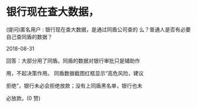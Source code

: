 # 银行现在查大数据，

(提问)匿名用户 : 银行现在查大数据，是通过同盾公司查的 么？普通人是否有必要自己查同盾的数据？

2018-08-31

回答：大部分用了同盾。同盾的数据对银行审批只是辅助作

用，不起决策作用。 同盾数据截图红框显示“高危风险，建议

拒绝”，银行未必会拒绝放款；没有上同盾黑名单，银行也未

必放款。(0 赞)